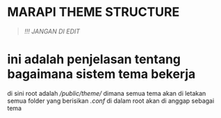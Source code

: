 # MARAPI THEME STRUCTURE
>_!!! JANGAN DI EDIT_
# ini adalah penjelasan tentang bagaimana sistem tema bekerja

di sini root adalah */public/theme/* dimana semua tema akan di letakan
semua folder yang berisikan *.conf* di dalam root akan di anggap sebagai tema